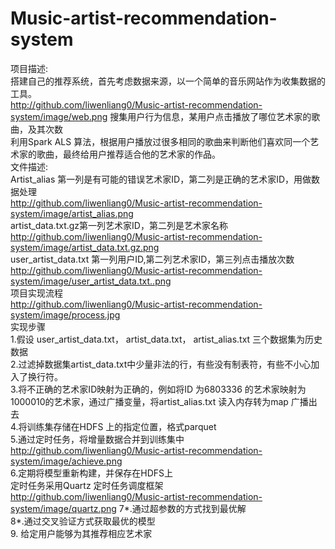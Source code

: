 # Music-artist-recommendation-system    
项目描述:     
搭建自己的推荐系统，首先考虑数据来源，以一个简单的音乐网站作为收集数据的工具。    
http://github.com/liwenliang0/Music-artist-recommendation-system/image/web.png
搜集用户行为信息，某用户点击播放了哪位艺术家的歌曲，及其次数       
利用Spark  ALS 算法，根据用户播放过很多相同的歌曲来判断他们喜欢同一个艺术家的歌曲，最终给用户推荐适合他的艺术家的作品。     
文件描述:    
Artist_alias   第一列是有可能的错误艺术家ID，第二列是正确的艺术家ID，用做数据处理   
http://github.com/liwenliang0/Music-artist-recommendation-system/image/artist_alias.png  
artist_data.txt.gz第一列艺术家ID，第二列是艺术家名称    
http://github.com/liwenliang0/Music-artist-recommendation-system/image/artist_data.txt.gz.png  
 user_artist_data.txt   第一列用户ID,第二列艺术家ID，第三列点击播放次数       
http://github.com/liwenliang0/Music-artist-recommendation-system/image/user_artist_data.txt..png    
项目实现流程    
http://github.com/liwenliang0/Music-artist-recommendation-system/image/process.jpg    
实现步骤       
1.假设 user_artist_data.txt， artist_data.txt， artist_alias.txt 三个数据集为历史数据     
2.过滤掉数据集artist_data.txt中少量非法的行，有些没有制表符，有些不小心加入了换行符。      
3.将不正确的艺术家ID映射为正确的，例如将ID 为6803336 的艺术家映射为1000010的艺术家，通过广播变量，将artist_alias.txt 读入内存转为map 广播出去   
4.将训练集存储在HDFS 上的指定位置，格式parquet    
5.通过定时任务，将增量数据合并到训练集中     
http://github.com/liwenliang0/Music-artist-recommendation-system/image/achieve.png    
6.定期将模型重新构建，并保存在HDFS上     
定时任务采用Quartz 定时任务调度框架     
http://github.com/liwenliang0/Music-artist-recommendation-system/image/quartz.png
7*.通过超参数的方式找到最优解     
8*.通过交叉验证方式获取最优的模型      
9. 给定用户能够为其推荐相应艺术家      













